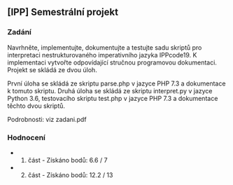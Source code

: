 ## [IPP] Semestrální projekt

### Zadání

Navrhněte, implementujte, dokumentujte a testujte sadu skriptů pro interpretaci nestrukturovaného imperativního jazyka IPPcode19. K implementaci vytvořte odpovídající stručnou programovou dokumentaci. Projekt se skládá ze dvou úloh. 

První úloha se skládá ze skriptu parse.php v jazyce PHP 7.3 a dokumentace k tomuto skriptu. Druhá úloha se skládá ze skriptu interpret.py v jazyce Python 3.6, testovacího skriptu test.php v jazyce PHP 7.3 a dokumentace těchto dvou skriptů.

Podrobnosti: viz zadani.pdf

### Hodnocení 

- 1. část - Získáno bodů: 6.6 / 7
- 2. část - Získáno bodů: 12.2 / 13
